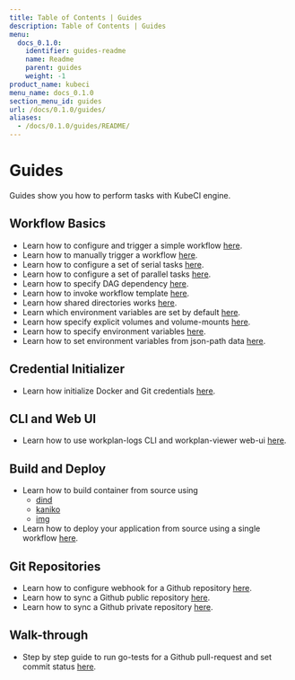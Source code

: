 ```yaml
---
title: Table of Contents | Guides
description: Table of Contents | Guides
menu:
  docs_0.1.0:
    identifier: guides-readme
    name: Readme
    parent: guides
    weight: -1
product_name: kubeci
menu_name: docs_0.1.0
section_menu_id: guides
url: /docs/0.1.0/guides/
aliases:
  - /docs/0.1.0/guides/README/
---
```


# Guides

Guides show you how to perform tasks with KubeCI engine.

## Workflow Basics

- Learn how to configure and trigger a simple workflow [here](/docs/guides/engine/basics/hello_world.md).
- Learn how to manually trigger a workflow [here](/docs/guides/engine/basics/manual_trigger.md).
- Learn how to configure a set of serial tasks [here](/docs/guides/engine/basics/serial_execution.md).
- Learn how to configure a set of parallel tasks [here](/docs/guides/engine/basics/parallel_execution.md).
- Learn how to specify DAG dependency [here](/docs/guides/engine/basics/dag_execution.md).
- Learn how to invoke workflow template [here](/docs/guides/engine/basics/template.md).
- Learn how shared directories works [here](/docs/guides/engine/basics/shared_directory.md).
- Learn which environment variables are set by default [here](/docs/guides/engine/basics/implicit_env_var.md).
- Learn how specify explicit volumes and volume-mounts [here](/docs/guides/engine/basics/volumes.md).
- Learn how to specify environment variables [here](/docs/guides/engine/basics/env_var.md).
- Learn how to set environment variables from json-path data [here](/docs/guides/engine/basics/json_path.md).

## Credential Initializer

- Learn how initialize Docker and Git credentials [here](/docs/guides/engine/credential/credential_initializer.md).

## CLI and Web UI

- Learn how to use workplan-logs CLI and workplan-viewer web-ui [here](/docs/guides/engine/cli/workplan_status_logs.md).

## Build and Deploy

- Learn how to build container from source using 
  - [dind](/docs/guides/engine/build/build-dind.md)
  - [kaniko](/docs/guides/engine/build/build-kaniko.md)
  - [img](/docs/guides/engine/build/build-img.md)
- Learn how to deploy your application from source using a single workflow [here](/docs/guides/engine/build/deploy.md).

## Git Repositories

- Learn how to configure webhook for a Github repository [here](/docs/guides/git-apiserver/webhook.md).
- Learn how to sync a Github public repository [here](/docs/guides/git-apiserver/github_public.md).
- Learn how to sync a Github private repository [here](/docs/guides/git-apiserver/github_private.md).

## Walk-through

- Step by step guide to run go-tests for a Github pull-request and set commit status [here](/docs/guides/walk-through/github_pr.md).